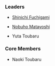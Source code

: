 ### Leaders
* [Shinichi Fuchigami](mailto:shinichi.fuchigami@owasp.org)
* [Nobuho Matayoshi](mailto:nobuho.matayoshi@owasp.org)


* Yuta Toubaru

### Core Members
* Naoki Toubaru
